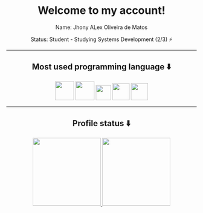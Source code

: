 <h1 align="center"> Welcome to my account!</h1>

<div align="center">
	<p>Name: Jhony ALex Oliveira de Matos</p>
	<p>Status: Student - Studying Systems Development (2/3) ⚡</p>
</div>

<hr/>

<div align="center">
	<h2>Most used programming language ⬇️</h2>
	<img src="https://cdn.jsdelivr.net/gh/devicons/devicon/icons/html5/html5-original-wordmark.svg" width="50px" height="50px"/>
	<img src="https://cdn.jsdelivr.net/gh/devicons/devicon/icons/css3/css3-original-wordmark.svg" width="50px" height="50px"/>
	<img src="https://cdn.jsdelivr.net/gh/devicons/devicon/icons/javascript/javascript-original.svg" width="40px" height="40px"/>
	<img src="https://cdn.jsdelivr.net/gh/devicons/devicon/icons/react/react-original-wordmark.svg" width="45px" height="45px"/>
        <img src="https://cdn.jsdelivr.net/gh/devicons/devicon/icons/nodejs/nodejs-original.svg" width="45px" height="45px"/>
</div>
<hr/>

<div align="center">
	<h2>Profile status ⬇️</h2>
	<a href="https://github.com/JhonyAL">
	<img height="180em" src="https://github-readme-stats.vercel.app/api/top-langs/?username=JhonyAL&layout=compact&langs_count=7&theme=dracula"/>
	<img height="180em" src="https://github-readme-stats.vercel.app/api?username=JhonyAL&show_icons=true&theme=dracula&include_all_commits=true&count_private=true"/>
</div>

<!--
**JhonyAL/jhonyal** is a ✨ _special_ ✨ repository because its `README.md` (this file) appears on your GitHub profile.

Here are some ideas to get you started:

- 🔭 I’m currently working on ...
- 🌱 I’m currently learning ...
- 👯 I’m looking to collaborate on ...
- 🤔 I’m looking for help with ...
- 💬 Ask me about ...
- 📫 How to reach me: ...
- 😄 Pronouns: ...
- ⚡ Fun fact: ...
-->
